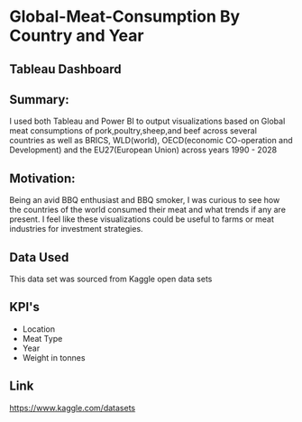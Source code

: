 # Global-Meat-Consumption By Country and Year
## Tableau Dashboard
## Summary:
I used both Tableau and Power BI to output visualizations based on Global meat consumptions of pork,poultry,sheep,and beef across several countries as well as BRICS, WLD(world), OECD(economic CO-operation and Development) and the EU27(European Union) across years 1990 - 2028
## Motivation:
Being an avid BBQ enthusiast and BBQ smoker, I was curious to see how the countries of the world consumed their meat and what trends if any are present. I feel like these visualizations could be useful to farms or meat industries for investment strategies.
## Data Used
This data set was sourced from Kaggle open data sets
## KPI's
- Location
- Meat Type
- Year
- Weight in tonnes
## Link
https://www.kaggle.com/datasets